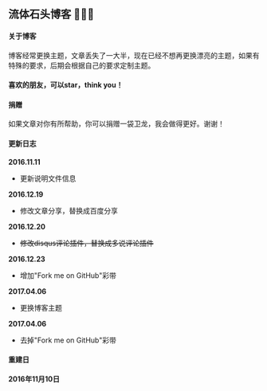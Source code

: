 流体石头博客 🤘🤘🤘
------------------
#### 关于博客  
            
博客经常更换主题，文章丢失了一大半，现在已经不想再更换漂亮的主题，如果有特殊的要求，后期会根据自己的要求定制主题。

#### 喜欢的朋友，可以star，think you！

#### 捐赠

如果文章对你有所帮助，你可以捐赠一袋卫龙，我会做得更好。谢谢！

#### 更新日志
**2016.11.11**
* 更新说明文件信息


**2016.12.19**
* 修改文章分享，替换成百度分享

**2016.12.20**
* <del>修改disqus评论插件，替换成多说评论插件</del>

**2016.12.23**
* 增加"Fork me on GitHub"彩带

**2017.04.06**
* 更换博客主题

**2017.04.06**
* 去掉"Fork me on GitHub"彩带

#### 重建日         

**2016年11月10日**
